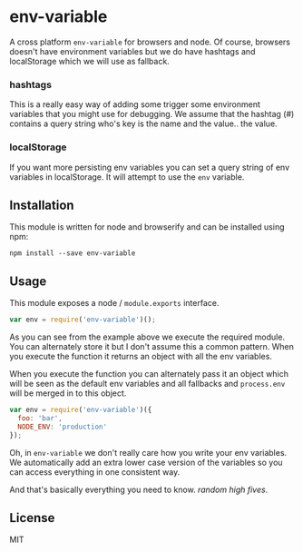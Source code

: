 # env-variable

A cross platform `env-variable` for browsers and node. Of course, browsers
doesn't have environment variables but we do have hashtags and localStorage
which we will use as fallback.

### hashtags

This is a really easy way of adding some trigger some environment variables that
you might use for debugging. We assume that the hashtag (#) contains
a query string who's key is the name and the value.. the value.

### localStorage

If you want more persisting env variables you can set a query string of env
variables in localStorage. It will attempt to use the `env` variable.

## Installation

This module is written for node and browserify and can be installed using npm:

```
npm install --save env-variable
```

## Usage

This module exposes a node / `module.exports` interface. 

```js
var env = require('env-variable')();
```

As you can see from the example above we execute the required module. You can
alternately store it but I don't assume this a common pattern. When you execute
the function it returns an object with all the env variables. 

When you execute the function you can alternately pass it an object which will
be seen as the default env variables and all fallbacks and `process.env` will be
merged in to this object.

```js
var env = require('env-variable')({
  foo: 'bar',
  NODE_ENV: 'production'
});
```

Oh, in `env-variable` we don't really care how you write your env variables. We
automatically add an extra lower case version of the variables so you can access
everything in one consistent way.

And that's basically everything you need to know. *random high fives*.

## License

MIT
